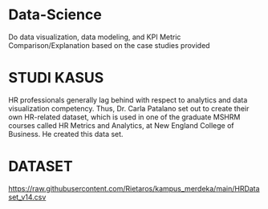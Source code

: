 # Data-Science
Do data visualization, data modeling, and KPI Metric Comparison/Explanation based on the case studies provided

# STUDI KASUS
HR professionals generally lag behind with respect to analytics and data visualization competency. Thus, Dr. Carla Patalano set out to create their own HR-related dataset, which is used in one of the graduate MSHRM courses called HR Metrics and Analytics, at New England College of Business. He created this data set.

# DATASET
https://raw.githubusercontent.com/Rietaros/kampus_merdeka/main/HRDataset_v14.csv
